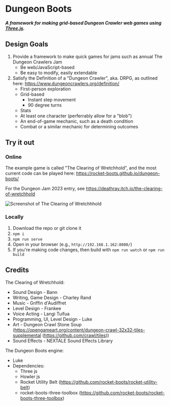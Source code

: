 # Dungeon Boots
***A framework for making grid-based Dungeon Crawler web games using [Three.js](https://threejs.org/).***

## Design Goals

1. Provide a framework to make quick games for jams such as annual The Dungeon Crawlers Jam
	- Be web/JavaScript-based
	- Be easy to modify, easily extendable
2. Satisfy the Definition of a "Dungeon Crawler", aka. DRPG, as outlined here: https://www.dungeoncrawlers.org/definition/
	- First-person exploration
	- Grid-based
		- Instant step movement
		- 90 degree turns
	- Stats
	- At least one character (perferrably allow for a "blob")
	- An end-of-game mechanic, such as a death condition
	- Combat or a similar mechanic for determining outcomes

## Try it out

### Online

The example game is called "The Clearing of Wretchhold", and the most current code can be played here: https://rocket-boots.github.io/dungeon-boots/

For the Dungeon Jam 2023 entry, see https://deathray.itch.io/the-clearing-of-wretchhold

![Screenshot of The Clearing of Wretchhhold](https://rocket-boots.github.io/dungeon-boots/images/screenshot2.PNG)

### Locally

1. Download the repo or git clone it
2. `npm i`
3. `npm run serve`
4. Open in your browser (e.g., `http://192.168.1.162:8080/`)
5. If you're making code changes, then build with `npm run watch` or `npm run build`

## Credits

The Clearing of Wretchhold:

* Sound Design - Bann
* Writing, Game Design - Charley Rand
* Music - Griffin d'Audiffret
* Level Design - Frankee
* Voice Acting - Langi Tuifua
* Programming, UI, Level Design - Luke
* Art - Dungeon Crawl Stone Soup (https://opengameart.org/content/dungeon-crawl-32x32-tiles-supplemental (https://github.com/crawl/tiles))
* Sound Effects - NEXTALE Sound Effects Library

The Dungeon Boots engine:

* Luke
* Dependencies:
	- Three js
	- Howler js
	- Rocket Utility Belt (https://github.com/rocket-boots/rocket-utility-belt)
	- rocket-boots-three-toolbox (https://github.com/rocket-boots/rocket-boots-three-toolbox)
